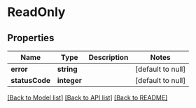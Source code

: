 # ReadOnly

## Properties
Name | Type | Description | Notes
------------ | ------------- | ------------- | -------------
**error** | **string** |  | [default to null]
**statusCode** | **integer** |  | [default to null]

[[Back to Model list]](../README.md#documentation-for-models) [[Back to API list]](../README.md#documentation-for-api-endpoints) [[Back to README]](../README.md)



